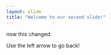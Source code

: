 ```yaml
---
layout: slide
title: "Welcome to our second slide!"
---
```

now this changed.

Use the left arrow to go back!
